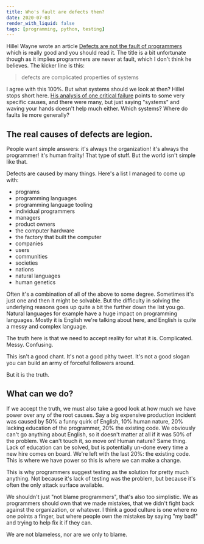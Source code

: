 ```yaml
---
title: Who's fault are defects then?
date: 2020-07-03
render_with_liquid: false
tags: [programming, python, testing]
---
```



Hillel Wayne wrote an article [Defects are not the fault of programmers](https://buttondown.email/hillelwayne/archive/defects-are-not-the-fault-of-programmers/) which is really good and you should read it. The title is a bit unfortunate though as it implies programmers are never at fault, which I don't think he believes. The kicker line is this:

> defects are complicated properties of systems

I agree with this 100%. But what systems should we look at then? Hillel stops short here. [His analysis of one critical failure](https://www.hillelwayne.com/post/stamping-on-eventstream/) points to some very specific causes, and there were many, but just saying "systems" and waving your hands doesn't help much either. Which systems? Where do faults lie more generally? 

## The real causes of defects are legion.

People want simple answers: it's always the organization! it's always the programmer! it's human frailty! That type of stuff. But the world isn't simple like that. 

Defects are caused by many things. Here's a list I managed to come up with:

* programs
* programming languages
* programming language tooling
* individual programmers
* managers
* product owners
* the computer hardware
* the factory that built the computer
* companies
* users
* communities
* societies
* nations
* natural languages
* human genetics

Often it's a combination of all of the above to some degree. Sometimes it's just one and then it might be solvable. But the difficulty in solving the underlying reasons goes up quite a bit the further down the list you go. Natural languages for example have a huge impact on programming languages. Mostly it is English we're talking about here, and English is quite a messy and complex language.

The truth here is that we need to accept reality for what it is. Complicated. Messy. Confusing. 
 
This isn't a good chant. It's not a good pithy tweet. It's not a good slogan you can build an army of forceful followers around. 

But it is the truth.

## What can we do?

If we accept the truth, we must also take a good look at how much we have power over any of the root causes. Say a big expensive production incident was caused by 50% a funny quirk of English, 10% human nature, 20% lacking education of the programmer, 20% the existing code. We obviously can't go anything about English, so it doesn't matter at all if it was 50% of the problem. We can't touch it, so move on! Human nature? Same thing. Lack of education can be solved, but is potentially un-done every time a new hire comes on board. We're left with the last 20%: the existing code. This is where we have power so this is where we can make a change. 

This is why programmers suggest testing as the solution for pretty much anything. Not because it's lack of testing was the problem, but because it's often the only attack surface available.

We shouldn't just "not blame programmers", that's also too simplistic. We as programmers should own that we made mistakes, that we didn't fight back against the organization, or whatever. I think a good culture is one where no one points a finger, but where people own the mistakes by saying "my bad!" and trying to help fix it if they can. 

We are not blameless, nor are we only to blame. 
